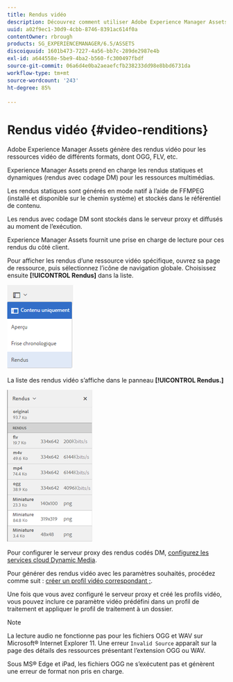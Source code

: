 ```yaml
---
title: Rendus vidéo
description: Découvrez comment utiliser Adobe Experience Manager Assets pour générer des rendus vidéo pour des ressources vidéo de différents formats, notamment OGG, FLV, etc.
uuid: a02f9ec1-30d9-4cbb-8746-8391ac614f0a
contentOwner: rbrough
products: SG_EXPERIENCEMANAGER/6.5/ASSETS
discoiquuid: 1601b473-7227-4a56-bb7c-289de2987e4b
exl-id: a644558e-5be9-4ba2-b560-fc300497fbdf
source-git-commit: 06a6d4e0ba2aeaefcfb238233dd98e8bbd6731da
workflow-type: tm+mt
source-wordcount: '243'
ht-degree: 85%

---
```


# Rendus vidéo {#video-renditions}

Adobe Experience Manager Assets génère des rendus vidéo pour les ressources vidéo de différents formats, dont OGG, FLV, etc.

Experience Manager Assets prend en charge les rendus statiques et dynamiques (rendus avec codage DM) pour les ressources multimédias.

Les rendus statiques sont générés en mode natif à l’aide de FFMPEG (installé et disponible sur le chemin système) et stockés dans le référentiel de contenu.

Les rendus avec codage DM sont stockés dans le serveur proxy et diffusés au moment de l’exécution.

Experience Manager Assets fournit une prise en charge de lecture pour ces rendus du côté client.

Pour afficher les rendus d’une ressource vidéo spécifique, ouvrez sa page de ressource, puis sélectionnez l’icône de navigation globale. Choisissez ensuite **[!UICONTROL Rendus]** dans la liste.

![chlimage_1-478](assets/chlimage_1-478.png)

 La liste des rendus vidéo s’affiche dans le panneau **[!UICONTROL Rendus.]**

![chlimage_1-479](assets/chlimage_1-479.png)

Pour configurer le serveur proxy des rendus codés DM, [configurez les services cloud Dynamic Media](config-dynamic.md).

Pour générer des rendus vidéo avec les paramètres souhaités, procédez comme suit : [créer un profil vidéo correspondant ;](video-profiles.md).

Une fois que vous avez configuré le serveur proxy et créé les profils vidéo, vous pouvez inclure ce paramètre vidéo prédéfini dans un profil de traitement et appliquer le profil de traitement à un dossier.

>[!NOTE]
>
>La lecture audio ne fonctionne pas pour les fichiers OGG et WAV sur Microsoft® Internet Explorer 11. Une erreur `Invalid Source` apparaît sur la page des détails des ressources présentant l’extension OGG ou WAV.
>
Sous MS® Edge et iPad, les fichiers OGG ne s’exécutent pas et génèrent une erreur de format non pris en charge.
